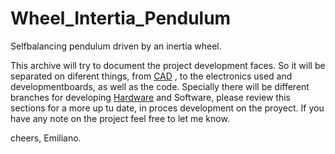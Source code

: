 # Wheel_Intertia_Pendulum
Selfbalancing pendulum driven by an inertia wheel.

This archive will try to document the project development faces. So it will be separated on diferent things, from [CAD](https://github.com/eml-ara/Wheel_Intertia_Pendulum/blob/Hardware/Inverted%20pendulum%20Drawing.pdf)
, to the electronics used and developmentboards, as well as the code.
Specially there will be different branches for developing [Hardware](https://github.com/eml-ara/Wheel_Intertia_Pendulum/tree/Presentation/Hardware)
and Software, please review this sections for a more up tu date, in proces development on the proyect.
If you have any note on the project feel free to let me know.

cheers, Emiliano.
